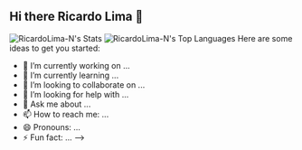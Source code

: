 ## Hi there Ricardo Lima  👋


![RicardoLima-N's Stats](https://github-readme-stats.vercel.app/api?username=RicardoLima-N&theme=dracula&show_icons=true&hide_border=true&count_private=true) ![RicardoLima-N's Top Languages](https://github-readme-stats.vercel.app/api/top-langs/?username=RicardoLima-N&theme=dracula&show_icons=true&hide_border=true&layout=compact)
Here are some ideas to get you started:

- 🔭 I’m currently working on ...
- 🌱 I’m currently learning ...
- 👯 I’m looking to collaborate on ...
- 🤔 I’m looking for help with ...
- 💬 Ask me about ...
- 📫 How to reach me: ...
- 😄 Pronouns: ...
- ⚡ Fun fact: ...
-->
